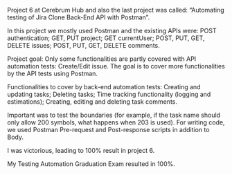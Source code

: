Project 6 at Cerebrum Hub and also the last project was called: “Automating testing of Jira Clone Back-End API with Postman”. 

In this project we mostly used Postman and the existing APIs were: POST authentication; GET, PUT project; GET currentUser; POST, PUT, GET, DELETE issues; POST, PUT, GET, DELETE comments.

Project goal: Only some functionalities are partly covered with API automation tests: Create/Edit issue. The goal is to cover more functionalities by the API tests using Postman.

Functionalities to cover by back-end automation tests: Creating and updating tasks; Deleting tasks; Time tracking functionality (logging and estimations); Creating, editing and deleting task comments.

Important was to test the boundaries (for example, if the task name should only allow 200 symbols, what happens when 203 is used). For writing code, we used Postman Pre-request and Post-response scripts in addition to Body. 

I was victorious, leading to 100% result in project 6.

My Testing Automation Graduation Exam resulted in 100%.
